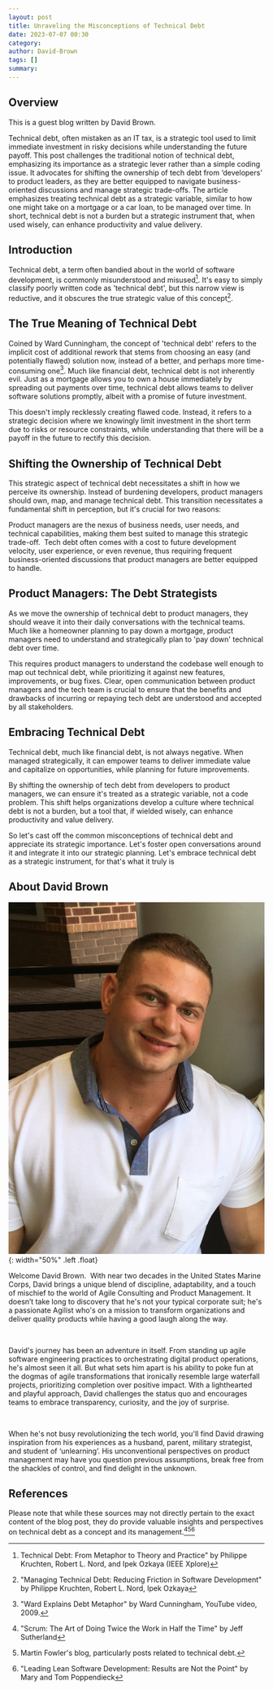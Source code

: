 ```yaml
---
layout: post
title: Unraveling the Misconceptions of Technical Debt
date: 2023-07-07 00:30
category: 
author: David-Brown
tags: []
summary: 
---
```


## Overview

This is a guest blog written by David Brown.

Technical debt, often mistaken as an IT tax, is a strategic tool used to limit immediate investment in risky decisions while understanding the future payoff. This post challenges the traditional notion of technical debt, emphasizing its importance as a strategic lever rather than a simple coding issue. It advocates for shifting the ownership of tech debt from ‘developers’ to product leaders, as they are better equipped to navigate business-oriented discussions and manage strategic trade-offs. The article emphasizes treating technical debt as a strategic variable, similar to how one might take on a mortgage or a car loan, to be managed over time. In short, technical debt is not a burden but a strategic instrument that, when used wisely, can enhance productivity and value delivery.

## Introduction

Technical debt, a term often bandied about in the world of software development, is commonly misunderstood and misused[^1]. It's easy to simply classify poorly written code as 'technical debt', but this narrow view is reductive, and it obscures the true strategic value of this concept[^2].

## The True Meaning of Technical Debt

Coined by Ward Cunningham, the concept of 'technical debt' refers to the implicit cost of additional rework that stems from choosing an easy (and potentially flawed) solution now, instead of a better, and perhaps more time-consuming one[^3]. Much like financial debt, technical debt is not inherently evil. Just as a mortgage allows you to own a house immediately by spreading out payments over time, technical debt allows teams to deliver software solutions promptly, albeit with a promise of future investment.

This doesn't imply recklessly creating flawed code. Instead, it refers to a strategic decision where we knowingly limit investment in the short term due to risks or resource constraints, while understanding that there will be a payoff in the future to rectify this decision.

## Shifting the Ownership of Technical Debt

This strategic aspect of technical debt necessitates a shift in how we perceive its ownership. Instead of burdening developers, product managers should own, map, and manage technical debt. This transition necessitates a fundamental shift in perception, but it's crucial for two reasons:

Product managers are the nexus of business needs, user needs, and technical capabilities, making them best suited to manage this strategic trade-off.  Tech debt often comes with a cost to future development velocity, user experience, or even revenue, thus requiring frequent business-oriented discussions that product managers are better equipped to handle.

## Product Managers: The Debt Strategists

As we move the ownership of technical debt to product managers, they should weave it into their daily conversations with the technical teams. Much like a homeowner planning to pay down a mortgage, product managers need to understand and strategically plan to 'pay down' technical debt over time.

This requires product managers to understand the codebase well enough to map out technical debt, while prioritizing it against new features, improvements, or bug fixes. Clear, open communication between product managers and the tech team is crucial to ensure that the benefits and drawbacks of incurring or repaying tech debt are understood and accepted by all stakeholders.

## Embracing Technical Debt

Technical debt, much like financial debt, is not always negative. When managed strategically, it can empower teams to deliver immediate value and capitalize on opportunities, while planning for future improvements.

By shifting the ownership of tech debt from developers to product managers, we can ensure it's treated as a strategic variable, not a code problem. This shift helps organizations develop a culture where technical debt is not a burden, but a tool that, if wielded wisely, can enhance productivity and value delivery.

So let's cast off the common misconceptions of technical debt and appreciate its strategic importance. Let's foster open conversations around it and integrate it into our strategic planning. Let's embrace technical debt as a strategic instrument, for that's what it truly is

## About David Brown

![David Brown](/assets/img/posts/2023/07/DavidBrown.jpg){: width="50%" .left .float}

Welcome David Brown.  With near two decades in the United States Marine Corps, David brings a unique blend of discipline, adaptability, and a touch of mischief to the world of Agile Consulting and Product Management. It doesn’t take long to discovery that he's not your typical corporate suit; he's a passionate Agilist who's on a mission to transform organizations and deliver quality products while having a good laugh along the way.

 

David's journey has been an adventure in itself. From standing up agile software engineering practices to orchestrating digital product operations, he's almost seen it all. But what sets him apart is his ability to poke fun at the dogmas of agile transformations that ironically resemble large waterfall projects, prioritizing completion over positive impact. With a lighthearted and playful approach, David challenges the status quo and encourages teams to embrace transparency, curiosity, and the joy of surprise.

 

When he's not busy revolutionizing the tech world, you'll find David drawing inspiration from his experiences as a husband, parent, military strategist, and student of ‘unlearning’. His unconventional perspectives on product management may have you question previous assumptions, break free from the shackles of control, and find delight in the unknown.

## References


Please note that while these sources may not directly pertain to the exact content of the blog post, they do provide valuable insights and perspectives on technical debt as a concept and its management.[^4][^5][^6]

[^1]: Technical Debt: From Metaphor to Theory and Practice" by Philippe Kruchten, Robert L. Nord, and Ipek Ozkaya (IEEE Xplore)
[^2]: "Managing Technical Debt: Reducing Friction in Software Development" by Philippe Kruchten, Robert L. Nord, Ipek Ozkaya
[^3]: "Ward Explains Debt Metaphor" by Ward Cunningham, YouTube video, 2009.
[^4]: "Scrum: The Art of Doing Twice the Work in Half the Time" by Jeff Sutherland
[^5]: Martin Fowler's blog, particularly posts related to technical debt.
[^6]: "Leading Lean Software Development: Results are Not the Point" by Mary and Tom Poppendieck